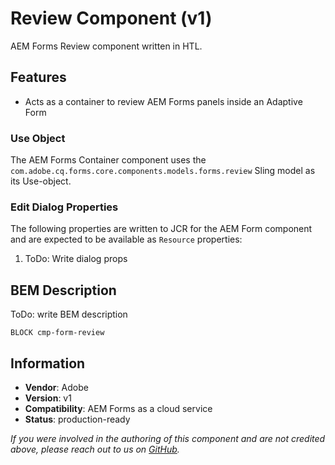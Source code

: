 <!--
Copyright 2021 Adobe

Licensed under the Apache License, Version 2.0 (the "License");
you may not use this file except in compliance with the License.
You may obtain a copy of the License at

    http://www.apache.org/licenses/LICENSE-2.0

Unless required by applicable law or agreed to in writing, software
distributed under the License is distributed on an "AS IS" BASIS,
WITHOUT WARRANTIES OR CONDITIONS OF ANY KIND, either express or implied.
See the License for the specific language governing permissions and
limitations under the License.
-->
Review Component (v1)
====
AEM Forms Review component written in HTL.

## Features
* Acts as a container to review AEM Forms panels inside an Adaptive Form

### Use Object
The AEM Forms Container component uses the `com.adobe.cq.forms.core.components.models.forms.review` Sling model as its Use-object.

### Edit Dialog Properties
The following properties are written to JCR for the AEM Form component and are expected to be available as `Resource` properties:

1. ToDo: Write dialog props

## BEM Description
ToDo: write BEM description
```
BLOCK cmp-form-review
```

## Information
* **Vendor**: Adobe
* **Version**: v1
* **Compatibility**: AEM Forms as a cloud service
* **Status**: production-ready

_If you were involved in the authoring of this component and are not credited above, please reach out to us on [GitHub](https://github.com/adobe/aem-core-forms-components)._
